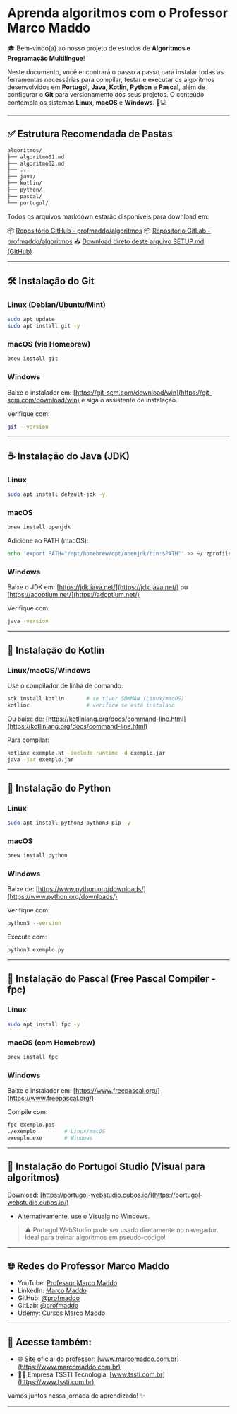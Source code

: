 # Aprenda algoritmos com o Professor Marco Maddo

🎓 Bem-vindo(a) ao nosso projeto de estudos de **Algoritmos e Programação Multilíngue**!

Neste documento, você encontrará o passo a passo para instalar todas as ferramentas necessárias para compilar, testar e executar os algoritmos desenvolvidos em **Portugol**, **Java**, **Kotlin**, **Python** e **Pascal**, além de configurar o **Git** para versionamento dos seus projetos. O conteúdo contempla os sistemas **Linux**, **macOS** e **Windows**. 🧠💻

---

## ✅ Estrutura Recomendada de Pastas

```bash
algoritmos/
├── algoritmo01.md
├── algoritmo02.md
├── ...
├── java/
├── kotlin/
├── python/
├── pascal/
└── portugol/
```

Todos os arquivos markdown estarão disponíveis para download em:

📦 [Repositório GitHub - profmaddo/algoritmos](https://github.com/profmaddo/algoritmos)
📦 [Repositório GitLab - profmaddo/algoritmos](https://gitlab.com/profmaddo/algoritmos)
📥 [Download direto deste arquivo SETUP.md (GitHub)](https://raw.githubusercontent.com/profmaddo/algoritmos/main/SETUP.md)

---

## 🛠️ Instalação do Git

### Linux (Debian/Ubuntu/Mint)

```bash
sudo apt update
sudo apt install git -y
```

### macOS (via Homebrew)

```bash
brew install git
```

### Windows

Baixe o instalador em: [https://git-scm.com/download/win](https://git-scm.com/download/win) e siga o assistente de instalação.

Verifique com:

```bash
git --version
```

---

## ☕ Instalação do Java (JDK)

### Linux

```bash
sudo apt install default-jdk -y
```

### macOS

```bash
brew install openjdk
```

Adicione ao PATH (macOS):

```bash
echo 'export PATH="/opt/homebrew/opt/openjdk/bin:$PATH"' >> ~/.zprofile
```

### Windows

Baixe o JDK em: [https://jdk.java.net/](https://jdk.java.net/) ou [https://adoptium.net/](https://adoptium.net/)

Verifique com:

```bash
java -version
```

---

## 💙 Instalação do Kotlin

### Linux/macOS/Windows

Use o compilador de linha de comando:

```bash
sdk install kotlin       # se tiver SDKMAN (Linux/macOS)
kotlinc                  # verifica se está instalado
```

Ou baixe de:
[https://kotlinlang.org/docs/command-line.html](https://kotlinlang.org/docs/command-line.html)

Para compilar:

```bash
kotlinc exemplo.kt -include-runtime -d exemplo.jar
java -jar exemplo.jar
```

---

## 🐍 Instalação do Python

### Linux

```bash
sudo apt install python3 python3-pip -y
```

### macOS

```bash
brew install python
```

### Windows

Baixe de: [https://www.python.org/downloads/](https://www.python.org/downloads/)

Verifique com:

```bash
python3 --version
```

Execute com:

```bash
python3 exemplo.py
```

---

## 🧙 Instalação do Pascal (Free Pascal Compiler - fpc)

### Linux

```bash
sudo apt install fpc -y
```

### macOS (com Homebrew)

```bash
brew install fpc
```

### Windows

Baixe o instalador em: [https://www.freepascal.org/](https://www.freepascal.org/)

Compile com:

```bash
fpc exemplo.pas
./exemplo         # Linux/macOS
exemplo.exe       # Windows
```

---

## 🧠 Instalação do Portugol Studio (Visual para algoritmos)

Download: [https://portugol-webstudio.cubos.io/](https://portugol-webstudio.cubos.io/)

* Alternativamente, use o [Visualg](http://visualg3.com.br/) no Windows.

> ⚠️ Portugol WebStudio pode ser usado diretamente no navegador. Ideal para treinar algoritmos em pseudo-código!

---

## 🌐 Redes do Professor Marco Maddo

* YouTube: [Professor Marco Maddo](https://www.youtube.com/@ProfessorMarcoMaddo)
* LinkedIn: [Marco Maddo](https://www.linkedin.com/in/marcomaddo/)
* GitHub: [@profmaddo](https://github.com/profmaddo)
* GitLab: [@profmaddo](https://gitlab.com/profmaddo)
* Udemy: [Cursos Marco Maddo](https://www.udemy.com/user/marcomaddo/)

---

## 🚀 Acesse também:

* 🌐 Site oficial do professor: [www.marcomaddo.com.br](https://www.marcomaddo.com.br)
* 🧑‍💼 Empresa TSSTI Tecnologia: [www.tssti.com.br](https://www.tssti.com.br)

Vamos juntos nessa jornada de aprendizado! ✨

---
